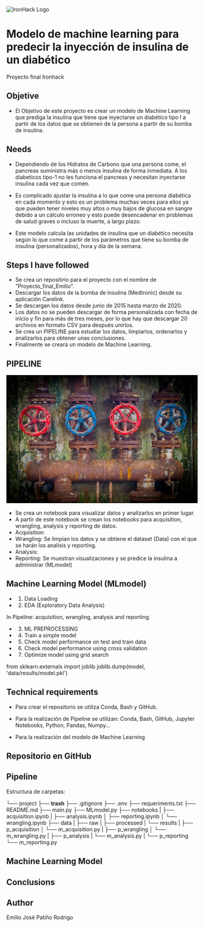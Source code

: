 
![IronHack Logo](https://s3-eu-west-1.amazonaws.com/ih-materials/uploads/upload_d5c5793015fec3be28a63c4fa3dd4d55.png)




# Modelo de machine learning para predecir la inyección de insulina de un diabético

Proyecto final Ironhack

## Objetive

* El Objetivo de este proyecto es crear un modelo de Machine Learning que prediga la insulina que tiene que inyectarse un diabético tipo I a partir de los datos que se obtienen de la persona a partir de su bomba de insulina.

## Needs

* Dependiendo de los Hidratos de Carbono que una persona come, el pancreas suministra más o menos insulina de forma inmediata. A los diabeticos tipo-1 no les funciona el pancreas y necesitan inyectarse insulina cada vez que comen. 

* Es complicado ajustar la insulina a lo que come una persona diabética en cada momento y esto es un problema muchas veces para ellos ya que pueden tener niveles muy altos o muy bajos de glucosa en sangre debido a un cálculo erroneo y esto puede desencadenar en problemas de salud graves o incluso la muerte, a largo plazo.

* Este modelo calcula las unidades de insulina que un diabético necesita según lo que come a partir de los parámetros que tiene su bomba de insulina (personalizados), hora y día de la semana.



## Steps I have followed

* Se crea un repositirio para el proyecto con el nombre de "Proyecto_final_Emilio".
* Descargar los datos de la bomba de insulina (Medtronic) desde su aplicación Carelink.
* Se descargan los datos desde junio de 2015 hasta marzo de 2020.
* Los datos no se pueden descargar de forma personalizada con fecha de inicio y fin para más de tres meses, por lo que hay que descargar 20 archivos en formato CSV para después unirlos.
* Se crea un PIPELINE para estudiar los datos, limpiarlos, ordenarlos y analizarlos para obtener unas conclusiones.
* Finalmente se creará un modelo de Machine Learning.

## PIPELINE

![Pipeline image](pipelines.jpg)

* Se crea un notebook para visualizar datos y analizarlos en primer lugar.
* A partir de este notebook se crean los notebooks para acquisition, wrangling, analysis y reporting de datos.
* Acquisition:
* Wrangling: Se limpian los datos y se obtiene el dataset (Data) con el que se harán los analisis y reporting.
* Analysis:
* Reporting: Se muestran visualizaciones y se predice la insulina a administrar (MLmodel)

## Machine Learning Model (MLmodel)

* 1. Data Loading

* 2. EDA (Exploratory Data Analysis)

In Pipeline: acquisition, wrangling, analysis and reporting.

* 3. ML PREPROCESSING

* 4. Train a simple model


* 5. Check model performance on test and train data


* 6. Check model performance using cross validation

* 7. Optimize model using grid search


from sklearn.externals import joblib
joblib.dump(model, 'data/results/model.pkl')

## Technical requirements

* Para crear el repositorio se utiliza Conda, Bash y GitHub.

* Para la realización de Pipeline se utilizan: Conda, Bash, GitHub, Jupyter Notebooks, Python, Pandas, Numpy...

* Para la realización del modelo de Machine Learning



## Repositorio en GitHub



## Pipeline

Estructura de carpetas:


└── project
    ├── __trash__
    ├── .gitignore
    ├── .env
    ├── requeriments.txt
    ├── README.md
    ├── main.py
    ├── MLmodel.py
    ├── notebooks
    |   ├── acquisition.ipynb
    |   ├── analysis.ipynb
    │   ├── reporting.ipynb
    │   └── wrangling.ipynb
    ├── data
    |   ├── raw
    |   ├── processed
    |   └── results
    |
    ├── p_acquisition
    │   └── m_acquisition.py
    |
    ├── p_wrangling
    │   └── m_wrangling.py
    |
    ├── p_analysis
    |   └── m_analysis.py
    |
    └── p_reporting
        └── m_reporting.py
    


## Machine Learning Model






## Conclusions



## Author

Emilio José Patiño Rodrigo

